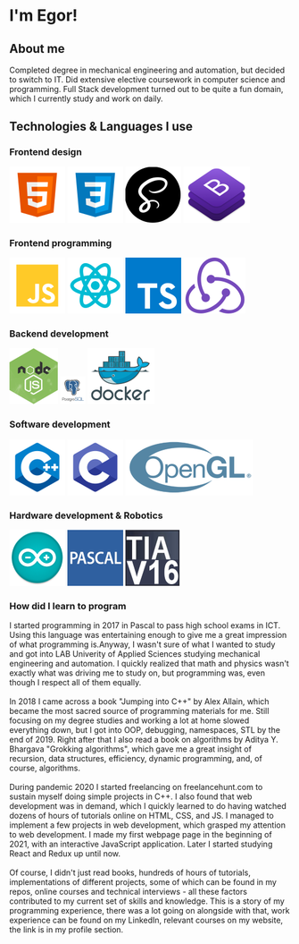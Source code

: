 # I'm Egor!
## About me
Completed degree in mechanical engineering and automation, but decided to switch to IT. Did extensive elective coursework in computer science and programming.
Full Stack development turned out to be quite a fun domain, which I currently study and work on daily.
## Technologies & Languages I use
### Frontend design
![HTML5](images/html.png)
![CSS3](images/css.png)
![SASS](images/sass.png)
![Bootstrap](images/bootstrap.png)

### Frontend programming
![JavaScript](images/js.png)
![React.js](images/react.png)
![TypeSctipt](images/ts.png)
![Redux.js](images/redux.png)

### Backend development
![Node.js](images/node.png)
![PostgreSQL](images/sql.png)
![Docker](images/docker.png)

### Software development
![C++](images/cpp.png)
![C](images/c.png)
![OpenGL](images/opengl.png)

### Hardware development & Robotics
![Arduino](images/arduino.png)
![Pascal](images/pascal.png)
![TIA Portal](images/tiaportal.png)

### How did I learn to program
I started programming in 2017 in Pascal to pass high school exams in ICT. Using this language was entertaining enough to give me a great impression of what programming is.Anyway, I wasn't sure of what I wanted to study and got into LAB Univerity of Applied Sciences studying mechanical engineering and automation. I quickly realized that math and physics wasn't exactly what was driving me to study on, but programming was, even though I respect all of them equally.
<br/>
<br/>
In 2018 I came across a book "Jumping into C++" by Alex Allain, which became the most sacred source of programming materials for me. Still focusing on my degree studies and working a lot at home slowed everything down, but I got into OOP, debugging, namespaces, STL by the end of 2019.
Right after that I also read a book on algorithms by Aditya Y. Bhargava "Grokking algorithms", which gave me a great insight of recursion, data structures, efficiency, dynamic programming, and, of course, algorithms.
<br/>
<br/>
During pandemic 2020 I started freelancing on freelancehunt.com to sustain myself doing simple projects in C++. I also found that web development was in demand, which I quickly learned to do having watched dozens of hours of tutorials online on HTML, CSS, and JS. I managed to implement a few projects in web development, which grasped my attention to web development. I made my first webpage page in the beginning of 2021, with an interactive JavaScript application. Later I started studying React and Redux up until now.
<br/>
<br/>
Of course, I didn't just read books, hundreds of hours of tutorials, implementations of different projects, some of which can be found in my repos, online courses and technical interviews - all these factors contributed to my current set of skills and knowledge. This is a story of my programming experience, there was a lot going on alongside with that, work experience can be found on my LinkedIn, relevant courses on my website, the link is in my profile section.
